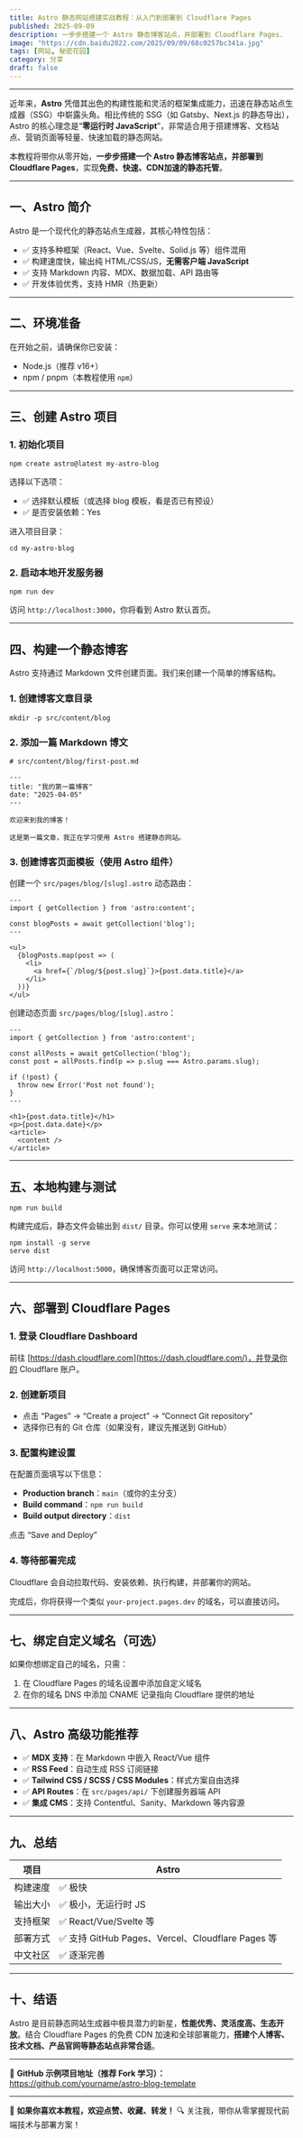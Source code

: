 ```yaml
---
title: Astro 静态网站搭建实战教程：从入门到部署到 Cloudflare Pages
published: 2025-09-09
description: 一步步搭建一个 Astro 静态博客站点，并部署到 Cloudflare Pages.
image: "https://cdn.baidu2022.com/2025/09/09/68c0257bc341a.jpg"
tags: [网站, 秘密花园]
category: 分享
draft: false
---
```


------

近年来，**Astro** 凭借其出色的构建性能和灵活的框架集成能力，迅速在静态站点生成器（SSG）中崭露头角。相比传统的 SSG（如 Gatsby、Next.js 的静态导出），Astro 的核心理念是“**零运行时 JavaScript**”，非常适合用于搭建博客、文档站点、营销页面等轻量、快速加载的静态网站。

本教程将带你从零开始，**一步步搭建一个 Astro 静态博客站点，并部署到 Cloudflare Pages**，实现**免费、快速、CDN加速的静态托管**。

------

## 一、Astro 简介

Astro 是一个现代化的静态站点生成器，其核心特性包括：

- ✅ 支持多种框架（React、Vue、Svelte、Solid.js 等）组件混用
- ✅ 构建速度快，输出纯 HTML/CSS/JS，**无需客户端 JavaScript**
- ✅ 支持 Markdown 内容、MDX、数据加载、API 路由等
- ✅ 开发体验优秀，支持 HMR（热更新）

------

## 二、环境准备

在开始之前，请确保你已安装：

- Node.js（推荐 v16+）
- npm / pnpm（本教程使用 `npm`）

------

## 三、创建 Astro 项目

### 1. 初始化项目





```
npm create astro@latest my-astro-blog
```

选择以下选项：

- ✅ 选择默认模板（或选择 blog 模板，看是否已有预设）
- ✅ 是否安装依赖：Yes

进入项目目录：





```
cd my-astro-blog
```

### 2. 启动本地开发服务器





```
npm run dev
```

访问 `http://localhost:3000`，你将看到 Astro 默认首页。

------

## 四、构建一个静态博客

Astro 支持通过 Markdown 文件创建页面。我们来创建一个简单的博客结构。

### 1. 创建博客文章目录





```
mkdir -p src/content/blog
```

### 2. 添加一篇 Markdown 博文





```
# src/content/blog/first-post.md

---
title: "我的第一篇博客"
date: "2025-04-05"
---

欢迎来到我的博客！

这是第一篇文章，我正在学习使用 Astro 搭建静态网站。
```

### 3. 创建博客页面模板（使用 Astro 组件）

创建一个 `src/pages/blog/[slug].astro` 动态路由：





```
---
import { getCollection } from 'astro:content';

const blogPosts = await getCollection('blog');
---

<ul>
  {blogPosts.map(post => (
    <li>
      <a href={`/blog/${post.slug}`}>{post.data.title}</a>
    </li>
  ))}
</ul>
```

创建动态页面 `src/pages/blog/[slug].astro`：





```
---
import { getCollection } from 'astro:content';

const allPosts = await getCollection('blog');
const post = allPosts.find(p => p.slug === Astro.params.slug);

if (!post) {
  throw new Error('Post not found');
}
---

<h1>{post.data.title}</h1>
<p>{post.data.date}</p>
<article>
  <content />
</article>
```

------

## 五、本地构建与测试





```
npm run build
```

构建完成后，静态文件会输出到 `dist/` 目录。你可以使用 `serve` 来本地测试：





```
npm install -g serve
serve dist
```

访问 `http://localhost:5000`，确保博客页面可以正常访问。

------

## 六、部署到 Cloudflare Pages

### 1. 登录 Cloudflare Dashboard

前往 [https://dash.cloudflare.com](https://dash.cloudflare.com/)，并登录你的 Cloudflare 账户。

### 2. 创建新项目

- 点击 “Pages” → “Create a project” → “Connect Git repository”
- 选择你已有的 Git 仓库（如果没有，建议先推送到 GitHub）

### 3. 配置构建设置

在配置页面填写以下信息：

- **Production branch**：`main`（或你的主分支）
- **Build command**：`npm run build`
- **Build output directory**：`dist`

点击 “Save and Deploy”

### 4. 等待部署完成

Cloudflare 会自动拉取代码、安装依赖、执行构建，并部署你的网站。

完成后，你将获得一个类似 `your-project.pages.dev` 的域名，可以直接访问。

------

## 七、绑定自定义域名（可选）

如果你想绑定自己的域名，只需：

1. 在 Cloudflare Pages 的域名设置中添加自定义域名
2. 在你的域名 DNS 中添加 CNAME 记录指向 Cloudflare 提供的地址

------

## 八、Astro 高级功能推荐

- ✅ **MDX 支持**：在 Markdown 中嵌入 React/Vue 组件
- ✅ **RSS Feed**：自动生成 RSS 订阅链接
- ✅ **Tailwind CSS / SCSS / CSS Modules**：样式方案自由选择
- ✅ **API Routes**：在 `src/pages/api/` 下创建服务器端 API
- ✅ **集成 CMS**：支持 Contentful、Sanity、Markdown 等内容源

------

## 九、总结

| 项目     | Astro                                            |
| -------- | ------------------------------------------------ |
| 构建速度 | ✅ 极快                                           |
| 输出大小 | ✅ 极小，无运行时 JS                              |
| 支持框架 | ✅ React/Vue/Svelte 等                            |
| 部署方式 | ✅ 支持 GitHub Pages、Vercel、Cloudflare Pages 等 |
| 中文社区 | ✅ 逐渐完善                                       |

------

## 十、结语

Astro 是目前静态网站生成器中极具潜力的新星，**性能优秀、灵活度高、生态开放**。结合 Cloudflare Pages 的免费 CDN 加速和全球部署能力，**搭建个人博客、技术文档、产品官网等静态站点非常合适**。

------

📌 **GitHub 示例项目地址（推荐 Fork 学习）：**
https://github.com/yourname/astro-blog-template

------

📢 **如果你喜欢本教程，欢迎点赞、收藏、转发！**
🔍 关注我，带你从零掌握现代前端技术与部署方案！